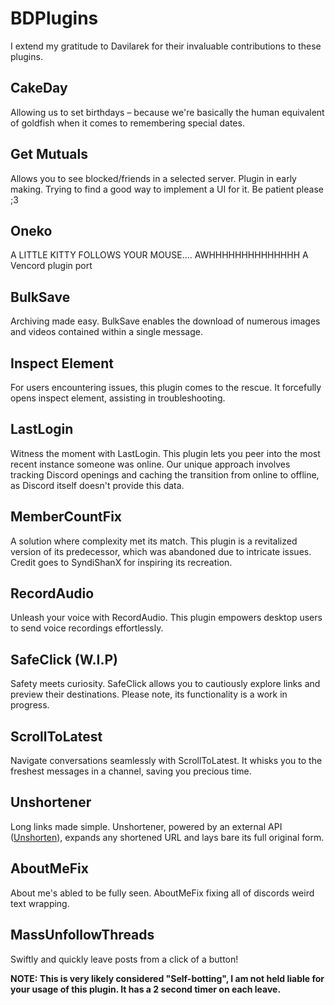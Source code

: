 # BDPlugins

I extend my gratitude to Davilarek for their invaluable contributions to these plugins.

## CakeDay

Allowing us to set birthdays – because we're basically the human equivalent of goldfish when it comes to remembering special dates.

## Get Mutuals

Allows you to see blocked/friends in a selected server.
Plugin in early making. Trying to find a good way to implement a UI for it. Be patient please ;3 

## Oneko

A LITTLE KITTY FOLLOWS YOUR MOUSE.... AWHHHHHHHHHHHHHH
A Vencord plugin port

## BulkSave

Archiving made easy. BulkSave enables the download of numerous images and videos contained within a single message.

## Inspect Element

For users encountering issues, this plugin comes to the rescue. It forcefully opens inspect element, assisting in troubleshooting.

## LastLogin

Witness the moment with LastLogin. This plugin lets you peer into the most recent instance someone was online. Our unique approach involves tracking Discord openings and caching the transition from online to offline, as Discord itself doesn't provide this data.

## MemberCountFix

A solution where complexity met its match. This plugin is a revitalized version of its predecessor, which was abandoned due to intricate issues. Credit goes to SyndiShanX for inspiring its recreation.

## RecordAudio

Unleash your voice with RecordAudio. This plugin empowers desktop users to send voice recordings effortlessly.

## SafeClick (W.I.P)

Safety meets curiosity. SafeClick allows you to cautiously explore links and preview their destinations. Please note, its functionality is a work in progress.

## ScrollToLatest

Navigate conversations seamlessly with ScrollToLatest. It whisks you to the freshest messages in a channel, saving you precious time.

## Unshortener

Long links made simple. Unshortener, powered by an external API ([Unshorten](https://unshorten.me)), expands any shortened URL and lays bare its full original form.

## AboutMeFix

About me's abled to be fully seen. AboutMeFix fixing all of discords weird text wrapping.

## MassUnfollowThreads

Swiftly and quickly leave posts from a click of a button!

**NOTE: This is very likely considered "Self-botting", I am not held liable for your usage of this plugin. It has a 2 second timer on each leave.**
